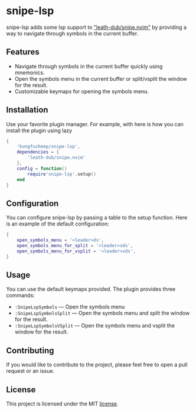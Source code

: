 # snipe-lsp 

snipe-lsp adds some lsp support to ["leath-dub/snipe.nvim"]("https://github.com/leath-dub/snipe.nvim") by providing a way to navigate through symbols in the current buffer.

## Features

- Navigate through symbols in the current buffer quickly using mnemonics.
- Open the symbols menu in the current buffer or split/vsplit the window for the result.
- Customizable keymaps for opening the symbols menu.

## Installation

Use your favorite plugin manager. For example, with here is how you can install the plugin using lazy

```lua
{
    'kungfusheep/snipe-lsp',
    dependencies = {
        'leath-dub/snipe.nvim'
    },
    config = function()
        require'snipe-lsp'.setup()
    end
}
```


## Configuration

You can configure snipe-lsp by passing a table to the setup function. Here is an example of the default configuration:

```lua
{
	open_symbols_menu = '<leader>ds',
	open_symbols_menu_for_split = '<leader>sds',
	open_symbols_menu_for_vsplit = '<leader>vds',
}
```

 ## Usage

You can use the default keymaps provided. The plugin provides three commands:

- `:SnipeLspSymbols` — Open the symbols menu
- `:SnipeLspSymbolsSplit` — Open the symbols menu and split the window for the result.
- `:SnipeLspSymbolsVSplit` — Open the symbols menu and vsplit the window for the result.

## Contributing

If you would like to contribute to the project, please feel free to open a pull request or an issue. 

## License

This project is licensed under the MIT [license](LICENSE).
